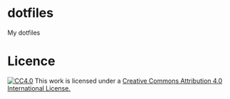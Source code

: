 # dotfiles
My dotfiles

# Licence

[![CC4.0](https://i.creativecommons.org/l/by/4.0/88x31.png
)](http://creativecommons.org/licenses/by-sa/4.0/)
This work is licensed under a [Creative Commons Attribution 4.0 International License.](http://creativecommons.org/licenses/by-sa/4.0/)

